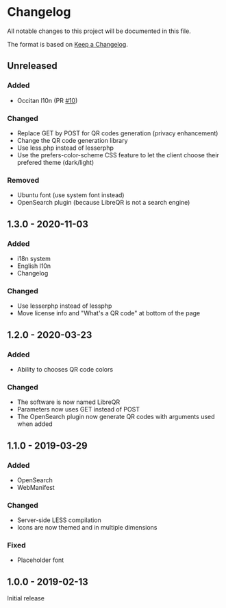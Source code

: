 # Changelog

All notable changes to this project will be documented in this file.

The format is based on [Keep a Changelog](https://keepachangelog.com/en/1.0.0/).

## Unreleased

### Added

* Occitan l10n (PR [#10](https://code.antopie.org/miraty/libreqr/pulls/10))

### Changed

* Replace GET by POST for QR codes generation (privacy enhancement)
* Change the QR code generation library
* Use less.php instead of lesserphp
* Use the prefers-color-scheme CSS feature to let the client choose their prefered theme (dark/light)

### Removed

* Ubuntu font (use system font instead)
* OpenSearch plugin (because LibreQR is not a search engine)

## 1.3.0 - 2020-11-03

### Added

* i18n system
* English l10n
* Changelog

### Changed

* Use lesserphp instead of lessphp
* Move license info and "What's a QR code" at bottom of the page

## 1.2.0 - 2020-03-23

### Added

* Ability to chooses QR code colors

### Changed

* The software is now named LibreQR
* Parameters now uses GET instead of POST
* The OpenSearch plugin now generate QR codes with arguments used when added

## 1.1.0 - 2019-03-29

### Added

* OpenSearch
* WebManifest

### Changed

* Server-side LESS compilation
* Icons are now themed and in multiple dimensions

### Fixed

* Placeholder font

## 1.0.0 - 2019-02-13

Initial release
